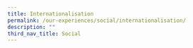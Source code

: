 ```yaml
---
title: Internationalisation
permalink: /our-experiences/social/internationalisation/
description: ""
third_nav_title: Social
---
```

